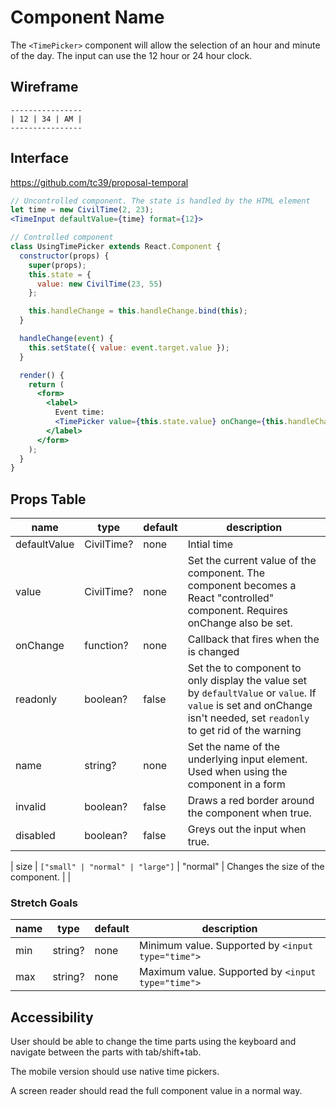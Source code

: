# Component Name

The `<TimePicker>` component will allow the selection of an hour and minute of
the day. The input can use the 12 hour or 24 hour clock.

## Wireframe

```
----------------
| 12 | 34 | AM |
----------------
```

## Interface

https://github.com/tc39/proposal-temporal

```jsx
// Uncontrolled component. The state is handled by the HTML element
let time = new CivilTime(2, 23);
<TimeInput defaultValue={time} format={12}>
```

```jsx
// Controlled component
class UsingTimePicker extends React.Component {
  constructor(props) {
    super(props);
    this.state = {
      value: new CivilTime(23, 55)
    };

    this.handleChange = this.handleChange.bind(this);
  }

  handleChange(event) {
    this.setState({ value: event.target.value });
  }

  render() {
    return (
      <form>
        <label>
          Event time:
          <TimePicker value={this.state.value} onChange={this.handleChange} />
        </label>
      </form>
    );
  }
}
```

## Props Table

| name         | type       | default | description                                                                                                                                                            |
| ------------ | ---------- | ------- | ---------------------------------------------------------------------------------------------------------------------------------------------------------------------- |
| defaultValue | CivilTime? | none    | Intial time                                                                                                                                                            |
| value        | CivilTime? | none    | Set the current value of the component. The component becomes a React "controlled" component. Requires onChange also be set.                                           |
| onChange     | function?  | none    | Callback that fires when the is changed                                                                                                                                |
| readonly     | boolean?   | false   | Set the to component to only display the value set by `defaultValue` or `value`. If `value` is set and onChange isn't needed, set `readonly` to get rid of the warning |
| name         | string?    | none    | Set the name of the underlying input element. Used when using the component in a form                                                                                  |
| invalid      | boolean?   | false   | Draws a red border around the component when true.                                                                                                                     |
| disabled     | boolean?   | false   | Greys out the input when true.                                                                                                                                         |

| size | `["small" | "normal" | "large"]` | "normal" | Changes the size of the
component. | |

### Stretch Goals

| name | type    | default | description                                       |
| ---- | ------- | ------- | ------------------------------------------------- |
| min  | string? | none    | Minimum value. Supported by `<input type="time">` |
| max  | string? | none    | Maximum value. Supported by `<input type="time">` |

## Accessibility

User should be able to change the time parts using the keyboard and navigate
between the parts with tab/shift+tab.

The mobile version should use native time pickers.

A screen reader should read the full component value in a normal way.
